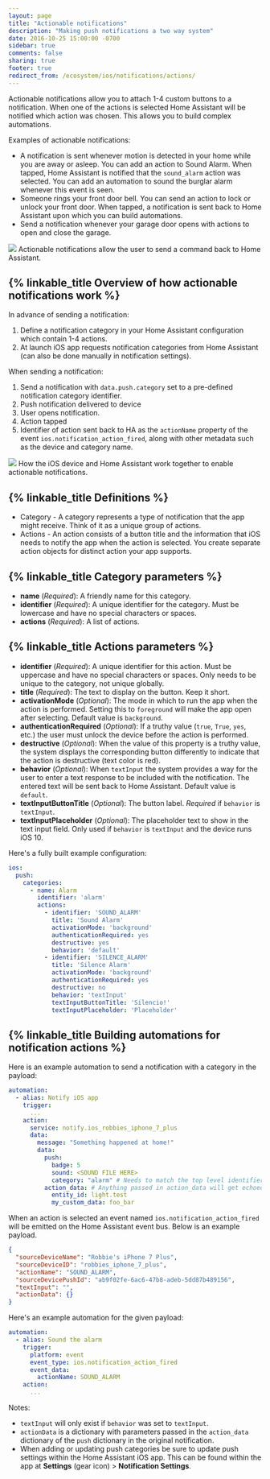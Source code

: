 ```yaml
---
layout: page
title: "Actionable notifications"
description: "Making push notifications a two way system"
date: 2016-10-25 15:00:00 -0700
sidebar: true
comments: false
sharing: true
footer: true
redirect_from: /ecosystem/ios/notifications/actions/
---
```


Actionable notifications allow you to attach 1-4 custom buttons to a notification. When one of the actions is selected Home Assistant will be notified which action was chosen. This allows you to build complex automations.

Examples of actionable notifications:

- A notification is sent whenever motion is detected in your home while you are away or asleep. You can add an action to Sound Alarm. When tapped, Home Assistant is notified that the `sound_alarm` action was selected. You can add an automation to sound the burglar alarm whenever this event is seen.
- Someone rings your front door bell. You can send an action to lock or unlock your front door. When tapped, a notification is sent back to Home Assistant upon which you can build automations.
- Send a notification whenever your garage door opens with actions to open and close the garage.

<p class='img'>
  <img src='/images/ios/actions.png' />
  Actionable notifications allow the user to send a command back to Home Assistant.
</p>

## {% linkable_title Overview of how actionable notifications work %}

In advance of sending a notification:

1. Define a notification category in your Home Assistant configuration which contain 1-4 actions.
2. At launch iOS app requests notification categories from Home Assistant (can also be done manually in notification settings).

When sending a notification:

1. Send a notification with `data.push.category` set to a pre-defined notification category identifier.
2. Push notification delivered to device
3. User opens notification.
3. Action tapped
4. Identifier of action sent back to HA as the `actionName` property of the event `ios.notification_action_fired`, along with other metadata such as the device and category name.

<p class='img'>
  <img src='/images/ios/NotificationActionFlow.png' />
  How the iOS device and Home Assistant work together to enable actionable notifications.
</p>

## {% linkable_title Definitions %}
- Category - A category represents a type of notification that the app might receive. Think of it as a unique group of actions.
- Actions - An action consists of a button title and the information that iOS needs to notify the app when the action is selected. You create separate action objects for distinct action your app supports.

## {% linkable_title Category parameters %}

- **name** (*Required*): A friendly name for this category.
- **identifier** (*Required*): A unique identifier for the category. Must be lowercase and have no special characters or spaces.
- **actions** (*Required*): A list of actions.

## {% linkable_title Actions parameters %}

- **identifier** (*Required*): A unique identifier for this action. Must be uppercase and have no special characters or spaces. Only needs to be unique to the category, not unique globally.
- **title** (*Required*): The text to display on the button. Keep it short.
- **activationMode** (*Optional*): The mode in which to run the app when the action is performed. Setting this to `foreground` will make the app open after selecting. Default value is `background`.
- **authenticationRequired** (*Optional*): If a truthy value (`true`, `True`, `yes`, etc.) the user must unlock the device before the action is performed.
- **destructive** (*Optional*): When the value of this property is a truthy value, the system displays the corresponding button differently to indicate that the action is destructive (text color is red).
- **behavior** (*Optional*): When `textInput` the system provides a way for the user to enter a text response to be included with the notification. The entered text will be sent back to Home Assistant. Default value is `default`.
- **textInputButtonTitle** (*Optional*): The button label. *Required* if `behavior` is `textInput`.
- **textInputPlaceholder** (*Optional*): The placeholder text to show in the text input field. Only used if `behavior` is `textInput` and the device runs iOS 10.

Here's a fully built example configuration:

```yaml
ios:
  push:
    categories:
      - name: Alarm
        identifier: 'alarm'
        actions:
          - identifier: 'SOUND_ALARM'
            title: 'Sound Alarm'
            activationMode: 'background'
            authenticationRequired: yes
            destructive: yes
            behavior: 'default'
          - identifier: 'SILENCE_ALARM'
            title: 'Silence Alarm'
            activationMode: 'background'
            authenticationRequired: yes
            destructive: no
            behavior: 'textInput'
            textInputButtonTitle: 'Silencio!'
            textInputPlaceholder: 'Placeholder'
```

## {% linkable_title Building automations for notification actions %}
Here is an example automation to send a notification with a category in the payload:

```yaml
automation:
  - alias: Notify iOS app
    trigger:
      ...
    action:
      service: notify.ios_robbies_iphone_7_plus
      data:
        message: "Something happened at home!"
        data:
          push:
            badge: 5
            sound: <SOUND FILE HERE>
            category: "alarm" # Needs to match the top level identifier you used in the ios configuration
          action_data: # Anything passed in action_data will get echoed back to Home Assistant.
            entity_id: light.test
            my_custom_data: foo_bar
```

When an action is selected an event named `ios.notification_action_fired` will be emitted on the Home Assistant event bus. Below is an example payload.

```json
{
  "sourceDeviceName": "Robbie's iPhone 7 Plus",
  "sourceDeviceID": "robbies_iphone_7_plus",
  "actionName": "SOUND_ALARM",
  "sourceDevicePushId": "ab9f02fe-6ac6-47b8-adeb-5dd87b489156",
  "textInput": "",
  "actionData": {}
}
```

Here's an example automation for the given payload:
```yaml
automation:
  - alias: Sound the alarm
    trigger:
      platform: event
      event_type: ios.notification_action_fired
      event_data:
        actionName: SOUND_ALARM
    action:
      ...
```

Notes:

* `textInput` will only exist if `behavior` was set to `textInput`.
* `actionData` is a dictionary with parameters passed in the `action_data` dictionary of the `push` dictionary in the original notification.
* When adding or updating push categories be sure to update push settings within the Home Assistant iOS app. This can be found within the app at **Settings** (gear icon) > **Notification Settings**.
